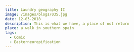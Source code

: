 ```yaml
---
title: Laundry geography II
image: /images/blogs/035.jpg
date: 12-03-2018
description: This is what we have, a place of not return
place: a walk in southern spain
tags:
  - Comic
  - Easterneuropification
---
```

